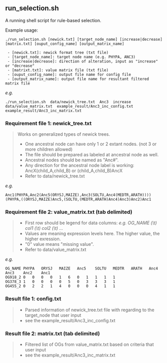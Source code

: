 ## run_selection.sh
A running shell script for rule-based selection.

Example usage:
```
./run_selection.sh [newick.txt] [target_node_name] [increase|decrease] [matrix.txt] [ouput_config_name] [output_matrix_name]

 - [newick.txt]: newick format tree (txt file)
 - [target_node_name]: target node name (e.g. PHYPA, ANC3)
 - [increase|decrease]: direction of alteration, input as "increase" or "decrease"
 - [matrixt.txt]: value matrix file (txt file)
 - [ouput_config_name]: output file name for config file
 - [output_matrix_name]: output file name for resultant filtered matrix file
```

*e.g.*
```
./run_selection.sh  data/newick_tree.txt  Anc3  increase  data/value_matrix.txt  example_result/Anc3_inc_config.txt  example_result/Anc3_inc_matrix.txt
```

### Requirement file 1: newick_tree.txt
> Works on generalized types of newick trees.
> * One ancestral node can have only 1 or 2 extant nodes. (not 3 or more children allowed)
> * The file should be prepared as labeled at ancestral node as well.
> * Ancestral nodes should be named as "Anc#".
> * Any direction for the ancestral node label is working: AncX(child_A,child_B) or (child_A,child_B)AncX
> * Refer to data/newick_tree.txt

*e.g.*
``` 
Anc1(PHYPA,Anc2(Anc5(ORYSJ,MAIZE),Anc3(SOLTU,Anc4(MEDTR,ARATH))))
(PHYPA,((ORYSJ,MAIZE)Anc5,(SOLTU,(MEDTR,ARATH)Anc4)Anc3)Anc2)Anc1
```

### Requirement file 2: value_matrix.txt (tab delimited)
> * First row should be legend for data columns: *e.g. OG_NAME (\t) col1 (\t) col2 (\t) ...*
> * Values are meaning expression levels here. The higher value, the higher exression.
> * "0" value means "missing value".
> * Refer to data/value_matrix.txt

 *e.g.*
``` 
OG_NAME	PHYPA	ORYSJ	MAIZE	Anc5	SOLTU	MEDTR	ARATH	Anc4	Anc3	Anc2	Anc1
OG918_2	0	0	0	0	1	6	0	1	1	1	1
OG378_3	1	0	0	0	0	5	0	3	3	3	1
OG455_2	0	2	2	1	4	0	0	0	4	1	1
```

### Result file 1: config.txt
> * Parsed information of newick_tree.txt file with regarding to the target_node that user input
> * see the example_result/Anc3_inc_config.txt

### Result file 2: matrix.txt (tab delimited)
> * Filtered list of OGs from value_matrix.txt based on criteria that user input
> * see the example_result/Anc3_inc_matrix.txt
